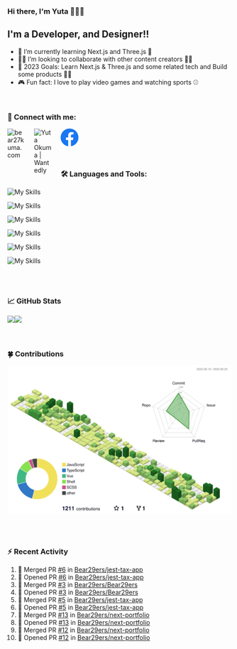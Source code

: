 ### Hi there, I'm Yuta 🤟🏻🐻

## I'm a Developer, and Designer!!

- 🌱 I’m currently learning Next.js and Three.js 🤣
- 👬🏻 I’m looking to collaborate with other content creators 👋🏻
- 🥅 2023 Goals: Learn Next.js & Three.js and some related tech and Build some products 💪🏻
- 🎮 Fun fact: I love to play video games and watching sports ⚾️

<br />

### :wave: Connect with me:

[<img align="left" alt="bear27kuma.com" width="40px" src="https://user-images.githubusercontent.com/39920490/156489586-f125813b-e344-46d6-9306-f5786684b976.jpg" style="margin-right: 20px;" />](https://bear29ers.github.io/)
[<img align="left" alt="Yuta Okuma | Wantedly" width="40px" src="https://user-images.githubusercontent.com/39920490/156489528-fdc520d6-10f1-43b6-8bf8-fadf8dcf1a90.jpg" style="margin-right: 20px;" />](https://www.wantedly.com/id/yuta_okuma_b)
[<img align="left" alt="Yuta Okuma | Facebook" width="40px" src="https://github.com/github/explore/blob/main/topics/facebook/facebook.png?raw=true" style="margin-right: 20px;" />](https://www.facebook.com/kumakuma1129/)

[//]: # '[<img align="left" alt="Yuta Okuma | Instagram" width="40px" src="https://github.com/github/explore/blob/main/topics/instagram/instagram.png?raw=true" />](https://www.instagram.com/bear_27earl/)'

<br />
<br />
<br />
<br />

### :hammer_and_wrench: Languages and Tools:

![My Skills](https://skillicons.dev/icons?i=html,css,sass,tailwind,bootstrap,js)

![My Skills](https://skillicons.dev/icons?i=ts,jquery,react,nextjs,vercel,vue)

![My Skills](https://skillicons.dev/icons?i=nodejs,express,jest,php,laravel,mysql)

![My Skills](https://skillicons.dev/icons?i=docker,git,github,githubactions,aws,linux)

![My Skills](https://skillicons.dev/icons?i=vim,neovim,lua,md,idea,vscode)

![My Skills](https://skillicons.dev/icons?i=atom,webpack,xd,ps,ai,ae)

<br />
<br />

### :chart_with_upwards_trend: GitHub Stats

<div style="display: flex;">
    <a href="https://github.com/Bear29ers">
        <img height="200px;" src="https://github-readme-stats.vercel.app/api?username=Bear29ers&show_icons=true&theme=bear">
    </a>
    <a href="https://github.com/Bear29ers">
        <img height="200px" src="https://github-readme-stats.vercel.app/api/top-langs/?username=Bear29ers&langs_count=6&layout=compact&theme=bear">
    </a>
</div>

<br />
<br />

### :four_leaf_clover: Contributions

![](./profile-3d-contrib/profile-green-animate.svg)

<br />
<br />

### :zap: Recent Activity

<!--START_SECTION:activity-->

1. 🎉 Merged PR [#6](https://github.com/Bear29ers/jest-tax-app/pull/6) in [Bear29ers/jest-tax-app](https://github.com/Bear29ers/jest-tax-app)
2. 💪 Opened PR [#6](https://github.com/Bear29ers/jest-tax-app/pull/6) in [Bear29ers/jest-tax-app](https://github.com/Bear29ers/jest-tax-app)
3. 🎉 Merged PR [#3](https://github.com/Bear29ers/Bear29ers/pull/3) in [Bear29ers/Bear29ers](https://github.com/Bear29ers/Bear29ers)
4. 💪 Opened PR [#3](https://github.com/Bear29ers/Bear29ers/pull/3) in [Bear29ers/Bear29ers](https://github.com/Bear29ers/Bear29ers)
5. 🎉 Merged PR [#5](https://github.com/Bear29ers/jest-tax-app/pull/5) in [Bear29ers/jest-tax-app](https://github.com/Bear29ers/jest-tax-app)
6. 💪 Opened PR [#5](https://github.com/Bear29ers/jest-tax-app/pull/5) in [Bear29ers/jest-tax-app](https://github.com/Bear29ers/jest-tax-app)
7. 🎉 Merged PR [#13](https://github.com/Bear29ers/next-portfolio/pull/13) in [Bear29ers/next-portfolio](https://github.com/Bear29ers/next-portfolio)
8. 💪 Opened PR [#13](https://github.com/Bear29ers/next-portfolio/pull/13) in [Bear29ers/next-portfolio](https://github.com/Bear29ers/next-portfolio)
9. 🎉 Merged PR [#12](https://github.com/Bear29ers/next-portfolio/pull/12) in [Bear29ers/next-portfolio](https://github.com/Bear29ers/next-portfolio)
10. 💪 Opened PR [#12](https://github.com/Bear29ers/next-portfolio/pull/12) in [Bear29ers/next-portfolio](https://github.com/Bear29ers/next-portfolio)

<!--END_SECTION:activity-->
